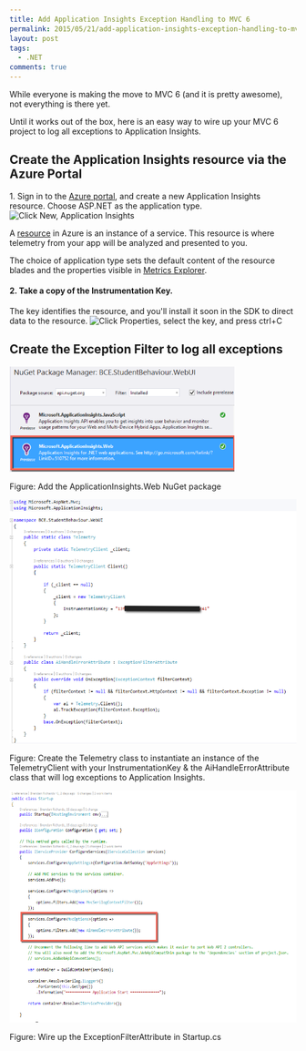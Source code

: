 ```yaml
---
title: Add Application Insights Exception Handling to MVC 6
permalink: 2015/05/21/add-application-insights-exception-handling-to-mvc-5/
layout: post
tags:
  - .NET
comments: true
---
```


While everyone is making the move to MVC 6 (and it is pretty awesome), not everything is there yet.

Until it works out of the box, here is an easy way to wire up your MVC 6 project to log all exceptions to Application Insights.
<h2>Create the Application Insights resource via the Azure Portal</h2>
1. Sign in to the <a title="" href="http://portal.azure.com/">Azure portal</a>, and create a new Application Insights resource. Choose ASP.NET as the application type.

<img src="https://acomdpsstorage.blob.core.windows.net/dpsmedia-prod/azure.microsoft.com/en-us/documentation/articles/app-insights-start-monitoring-app-health-usage/20150515052611/01-new-asp.png" alt="Click New, Application Insights" />

A <a title="" href="http://azure.microsoft.com/en-us/documentation/articles/app-insights-resources-roles-access-control/">resource</a> in Azure is an instance of a service. This resource is where telemetry from your app will be analyzed and presented to you.

The choice of application type sets the default content of the resource blades and the properties visible in <a title="" href="http://azure.microsoft.com/en-us/documentation/articles/app-insights-metrics-explorer/">Metrics Explorer</a>.
<h4><a id="_take-a-copy-of-the-instrumentation-key" title="" href="http://azure.microsoft.com/en-us/documentation/articles/app-insights-start-monitoring-app-health-usage/#take-a-copy-of-the-instrumentation-key" name="take-a-copy-of-the-instrumentation-key"></a>2. Take a copy of the Instrumentation Key.</h4>
The key identifies the resource, and you'll install it soon in the SDK to direct data to the resource.

<img src="https://acomdpsstorage.blob.core.windows.net/dpsmedia-prod/azure.microsoft.com/en-us/documentation/articles/app-insights-start-monitoring-app-health-usage/20150515052611/02-props-asp.png" alt="Click Properties, select the key, and press ctrl+C" />
<h2>Create the Exception Filter to log all exceptions</h2>
<a href="./images/2015-05-21_11-32-29.png"><img style="background-image:none;padding-top:0;padding-left:0;display:inline;padding-right:0;border:0;" title="2015-05-21_11-32-29" src="./images/2015-05-21_11-32-29.png" alt="2015-05-21_11-32-29" width="395" height="185" border="0" /></a>

Figure: Add the ApplicationInsights.Web NuGet package

<a href="./images/2015-05-21_11-21-27_01.png"><img style="background-image:none;padding-top:0;padding-left:0;display:inline;padding-right:0;border:0;" title="2015-05-21_11-21-27_01" src="./images/2015-05-21_11-21-27_01.png" alt="2015-05-21_11-21-27_01" width="538" height="429" border="0" /></a>

Figure: Create the Telemetry class to instantiate an instance of the TelemetryClient with your InstrumentationKey & the AiHandleErrorAttribute class that will log exceptions to Application Insights.

<a href="./images/2015-05-21_11-25-18.png"><img style="background-image:none;padding-top:0;padding-left:0;display:inline;padding-right:0;border:0;" title="2015-05-21_11-25-18" src="./images/2015-05-21_11-25-18.png" alt="2015-05-21_11-25-18" width="591" height="408" border="0" /></a>

Figure: Wire up the ExceptionFilterAttribute in Startup.cs

